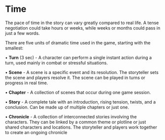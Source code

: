 # **Time**

The pace of time in the story can vary greatly compared to real life. A tense negotiation could take hours or weeks, while weeks or months could pass in just a few words.

There are five units of dramatic time used in the game, starting with the smallest:

• **Turn** (3 sec) - A character can perform a single instant action during a turn, used mainly in combat or stressful situations.

• **Scene** - A scene is a specific event and its resolution. The storyteller sets the scene and players resolve it. The scene can be played in turns or progress in real time.

• **Chapter** - A collection of scenes that occur during one game session.

• **Story** - A complete tale with an introduction, rising tension, twists, and a conclusion. Can be made up of multiple chapters or just one.

• **Chronicle** - A collection of interconnected stories involving the characters. They can be linked by a common theme or plotline or just shared characters and locations. The storyteller and players work together to create an ongoing chronicle

